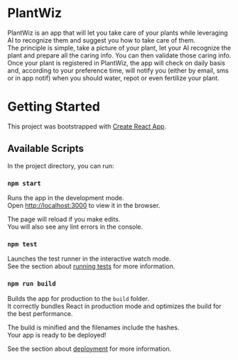# PlantWiz
PlantWiz is an app that will let you take care of your plants while leveraging AI to recognize them and suggest you how to take care of them.  
The principle is simple, take a picture of your plant, let your AI recognize the plant and prepare all the caring info. You can then validate those caring info.  
Once your plant is registered in PlantWiz, the app will check on daily basis and, according to your preference time, will notify you (either by email, sms or in app notif) when you should water, repot or even fertilize your plant.  

# Getting Started

This project was bootstrapped with [Create React App](https://github.com/facebook/create-react-app).

## Available Scripts

In the project directory, you can run:

### `npm start`

Runs the app in the development mode.\
Open [http://localhost:3000](http://localhost:3000) to view it in the browser.

The page will reload if you make edits.\
You will also see any lint errors in the console.

### `npm test`

Launches the test runner in the interactive watch mode.\
See the section about [running tests](https://facebook.github.io/create-react-app/docs/running-tests) for more information.

### `npm run build`

Builds the app for production to the `build` folder.\
It correctly bundles React in production mode and optimizes the build for the best performance.

The build is minified and the filenames include the hashes.\
Your app is ready to be deployed!

See the section about [deployment](https://facebook.github.io/create-react-app/docs/deployment) for more information.
